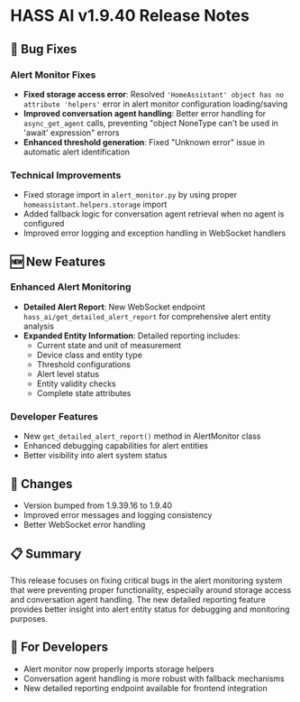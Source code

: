 # HASS AI v1.9.40 Release Notes

## 🔧 Bug Fixes

### Alert Monitor Fixes
- **Fixed storage access error**: Resolved `'HomeAssistant' object has no attribute 'helpers'` error in alert monitor configuration loading/saving
- **Improved conversation agent handling**: Better error handling for `async_get_agent` calls, preventing "object NoneType can't be used in 'await' expression" errors
- **Enhanced threshold generation**: Fixed "Unknown error" issue in automatic alert identification

### Technical Improvements
- Fixed storage import in `alert_monitor.py` by using proper `homeassistant.helpers.storage` import
- Added fallback logic for conversation agent retrieval when no agent is configured
- Improved error logging and exception handling in WebSocket handlers

## 🆕 New Features

### Enhanced Alert Monitoring
- **Detailed Alert Report**: New WebSocket endpoint `hass_ai/get_detailed_alert_report` for comprehensive alert entity analysis
- **Expanded Entity Information**: Detailed reporting includes:
  - Current state and unit of measurement
  - Device class and entity type
  - Threshold configurations
  - Alert level status
  - Entity validity checks
  - Complete state attributes

### Developer Features
- New `get_detailed_alert_report()` method in AlertMonitor class
- Enhanced debugging capabilities for alert entities
- Better visibility into alert system status

## 🔄 Changes
- Version bumped from 1.9.39.16 to 1.9.40
- Improved error messages and logging consistency
- Better WebSocket error handling

## 📋 Summary
This release focuses on fixing critical bugs in the alert monitoring system that were preventing proper functionality, especially around storage access and conversation agent handling. The new detailed reporting feature provides better insight into alert entity status for debugging and monitoring purposes.

## 🔧 For Developers
- Alert monitor now properly imports storage helpers
- Conversation agent handling is more robust with fallback mechanisms
- New detailed reporting endpoint available for frontend integration
